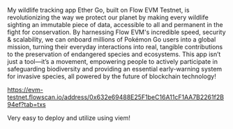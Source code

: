 My wildlife tracking app Ether Go, built on Flow EVM Testnet, is revolutionizing the way we protect our planet by making every wildlife sighting an immutable piece of data, accessible to all and permanent in the fight for conservation. By harnessing Flow EVM's incredible speed, security & scalability, we can onboard millions of Pokémon Go users into a global mission, turning their everyday interactions into real, tangible contributions to the preservation of endangered species and ecosystems. This app isn’t just a tool—it’s a movement, empowering people to actively participate in safeguarding biodiversity and providing an essential early-warning system for invasive species, all powered by the future of blockchain technology!

https://evm-testnet.flowscan.io/address/0x632e69488E25F1beC16A11cF1AA7B2261f2B94ef?tab=txs

Very easy to deploy and utilize using viem!